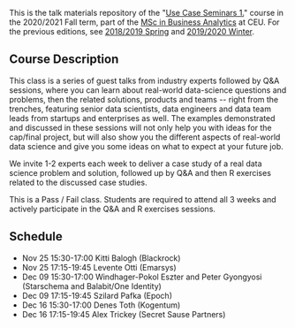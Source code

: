 This is the talk materials repository of the "[Use Case Seminars 1.](https://courses.ceu.edu/courses/2020-2021/use-case-seminars-1)" course in the 2020/2021 Fall term, part of the [MSc in Business Analytics](https://courses.ceu.edu/programs/ms/master-science-business-analytics) at CEU. For the previous editions, see [2018/2019 Spring](https://github.com/daroczig/CEU-use-case-seminars/tree/2019-spring) and [2019/2020 Winter](https://github.com/daroczig/CEU-use-case-seminars/tree/2020-winter).

## Course Description

This class is a series of guest talks from industry experts followed by Q&A sessions, where you can learn about real-world data-science questions and problems, then the related solutions, products and teams -- right from the trenches, featuring senior data scientists, data engineers and data team leads from startups and enterprises as well. The examples demonstrated and discussed in these sessions will not only help you with ideas for the cap/final project, but will also show you the different aspects of real-world data science and give you some ideas on what to expect at your future job.

We invite 1-2 experts each week to deliver a case study of a real data science problem and solution, followed up by Q&A and then R exercises related to the discussed case studies.

This is a Pass / Fail class. Students are required to attend all 3 weeks and actively participate in the Q&A and R exercises sessions.

## Schedule

* Nov 25 15:30-17:00 Kitti Balogh (Blackrock)
* Nov 25 17:15-19:45 Levente Otti (Emarsys)
* Dec 09 15:30-17:00 Windhager-Pokol Eszter and Peter Gyongyosi (Starschema and Balabit/One Identity)
* Dec 09 17:15-19:45 Szilard Pafka (Epoch)
* Dec 16 15:30-17:00 Denes Toth (Kogentum)
* Dec 16 17:15-19:45 Alex Trickey (Secret Sause Partners)
